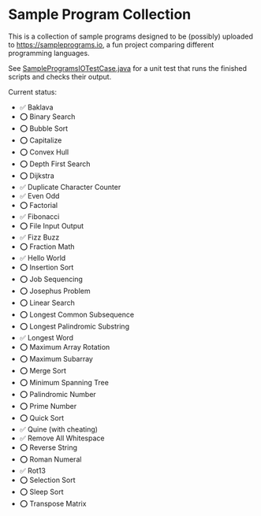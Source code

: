 # Sample Program Collection

This is a collection of sample programs designed to be (possibly) uploaded to https://sampleprograms.io, a fun project comparing different programming languages.

See [SampleProgramsIOTestCase.java](../../janitor-lang/src/test/java/com/eischet/janitor/SampleProgramsIOTestCase.java) for a unit test that runs the
finished scripts and checks their output.

Current status:

- ✅️ Baklava
- ⭕️ Binary Search
- ⭕️ Bubble Sort
- ⭕️ Capitalize
- ⭕️ Convex Hull
- ⭕️ Depth First Search
- ⭕️ Dijkstra
- ✅️ Duplicate Character Counter
- ✅️ Even Odd
- ⭕️ Factorial
- ✅️ Fibonacci
- ⭕️ File Input Output
- ✅️ Fizz Buzz
- ⭕️ Fraction Math
- ✅ Hello World
- ⭕️ Insertion Sort
- ⭕️ Job Sequencing
- ⭕️ Josephus Problem
- ⭕️ Linear Search
- ⭕️ Longest Common Subsequence
- ⭕️ Longest Palindromic Substring
- ✅ Longest Word
- ⭕️ Maximum Array Rotation
- ⭕️ Maximum Subarray
- ⭕️ Merge Sort
- ⭕️ Minimum Spanning Tree
- ⭕️ Palindromic Number
- ⭕️ Prime Number
- ⭕️ Quick Sort
- ✅️ Quine (with cheating)
- ✅ Remove All Whitespace
- ⭕️ Reverse String
- ⭕️ Roman Numeral
- ✅ Rot13
- ⭕️ Selection Sort
- ⭕️ Sleep Sort
- ⭕️ Transpose Matrix

